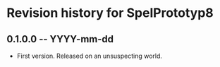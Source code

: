 # Revision history for SpelPrototyp8

## 0.1.0.0  -- YYYY-mm-dd

* First version. Released on an unsuspecting world.
